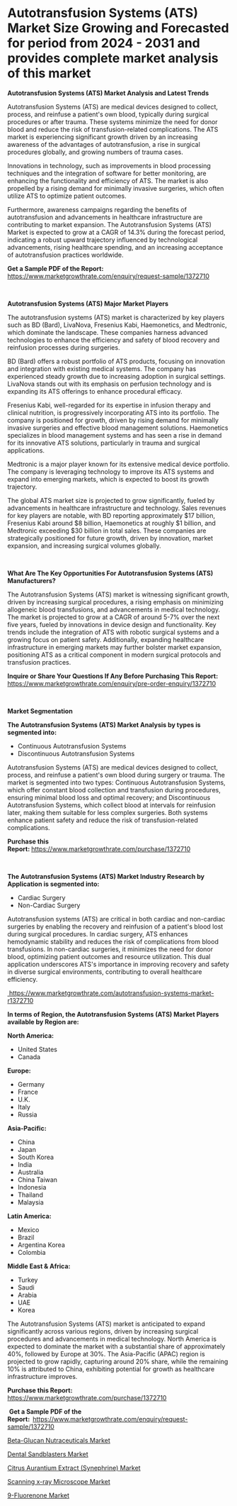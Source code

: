 <p><h1>Autotransfusion Systems (ATS) Market Size Growing and Forecasted for period from 2024 - 2031 and provides complete market analysis of this market</h1></p><p><strong>Autotransfusion Systems (ATS) Market Analysis and Latest Trends</strong></p>
<p><p>Autotransfusion Systems (ATS) are medical devices designed to collect, process, and reinfuse a patient's own blood, typically during surgical procedures or after trauma. These systems minimize the need for donor blood and reduce the risk of transfusion-related complications. The ATS market is experiencing significant growth driven by an increasing awareness of the advantages of autotransfusion, a rise in surgical procedures globally, and growing numbers of trauma cases.</p><p>Innovations in technology, such as improvements in blood processing techniques and the integration of software for better monitoring, are enhancing the functionality and efficiency of ATS. The market is also propelled by a rising demand for minimally invasive surgeries, which often utilize ATS to optimize patient outcomes.</p><p>Furthermore, awareness campaigns regarding the benefits of autotransfusion and advancements in healthcare infrastructure are contributing to market expansion. The Autotransfusion Systems (ATS) Market is expected to grow at a CAGR of 14.3% during the forecast period, indicating a robust upward trajectory influenced by technological advancements, rising healthcare spending, and an increasing acceptance of autotransfusion practices worldwide.</p></p>
<p><strong>Get a Sample PDF of the Report:&nbsp;</strong> <a href="https://www.marketgrowthrate.com/enquiry/request-sample/1372710">https://www.marketgrowthrate.com/enquiry/request-sample/1372710</a></p>
<p>&nbsp;</p>
<p><strong>Autotransfusion Systems (ATS) Major Market Players</strong></p>
<p><p>The autotransfusion systems (ATS) market is characterized by key players such as BD (Bard), LivaNova, Fresenius Kabi, Haemonetics, and Medtronic, which dominate the landscape. These companies harness advanced technologies to enhance the efficiency and safety of blood recovery and reinfusion processes during surgeries.</p><p>BD (Bard) offers a robust portfolio of ATS products, focusing on innovation and integration with existing medical systems. The company has experienced steady growth due to increasing adoption in surgical settings. LivaNova stands out with its emphasis on perfusion technology and is expanding its ATS offerings to enhance procedural efficacy.</p><p>Fresenius Kabi, well-regarded for its expertise in infusion therapy and clinical nutrition, is progressively incorporating ATS into its portfolio. The company is positioned for growth, driven by rising demand for minimally invasive surgeries and effective blood management solutions. Haemonetics specializes in blood management systems and has seen a rise in demand for its innovative ATS solutions, particularly in trauma and surgical applications.</p><p>Medtronic is a major player known for its extensive medical device portfolio. The company is leveraging technology to improve its ATS systems and expand into emerging markets, which is expected to boost its growth trajectory.</p><p>The global ATS market size is projected to grow significantly, fueled by advancements in healthcare infrastructure and technology. Sales revenues for key players are notable, with BD reporting approximately $17 billion, Fresenius Kabi around $8 billion, Haemonetics at roughly $1 billion, and Medtronic exceeding $30 billion in total sales. These companies are strategically positioned for future growth, driven by innovation, market expansion, and increasing surgical volumes globally.</p></p>
<p>&nbsp;</p>
<p><strong>What Are The Key Opportunities For Autotransfusion Systems (ATS) Manufacturers?</strong></p>
<p><p>The Autotransfusion Systems (ATS) market is witnessing significant growth, driven by increasing surgical procedures, a rising emphasis on minimizing allogeneic blood transfusions, and advancements in medical technology. The market is projected to grow at a CAGR of around 5-7% over the next five years, fueled by innovations in device design and functionality. Key trends include the integration of ATS with robotic surgical systems and a growing focus on patient safety. Additionally, expanding healthcare infrastructure in emerging markets may further bolster market expansion, positioning ATS as a critical component in modern surgical protocols and transfusion practices.</p></p>
<p><strong>Inquire or Share Your Questions If Any Before Purchasing This Report:</strong> <a href="https://www.marketgrowthrate.com/enquiry/pre-order-enquiry/1372710">https://www.marketgrowthrate.com/enquiry/pre-order-enquiry/1372710</a></p>
<p>&nbsp;</p>
<p><strong>Market Segmentation</strong></p>
<p><strong>The Autotransfusion Systems (ATS) Market Analysis by types is segmented into:</strong></p>
<p><ul><li>Continuous Autotransfusion Systems</li><li>Discontinuous Autotransfusion Systems</li></ul></p>
<p><p>Autotransfusion Systems (ATS) are medical devices designed to collect, process, and reinfuse a patient's own blood during surgery or trauma. The market is segmented into two types: Continuous Autotransfusion Systems, which offer constant blood collection and transfusion during procedures, ensuring minimal blood loss and optimal recovery; and Discontinuous Autotransfusion Systems, which collect blood at intervals for reinfusion later, making them suitable for less complex surgeries. Both systems enhance patient safety and reduce the risk of transfusion-related complications.</p></p>
<p><strong>Purchase this Report:&nbsp;</strong><a href="https://www.marketgrowthrate.com/purchase/1372710">https://www.marketgrowthrate.com/purchase/1372710</a></p>
<p>&nbsp;</p>
<p><strong>The Autotransfusion Systems (ATS) Market Industry Research by Application is segmented into:</strong></p>
<p><ul><li>Cardiac Surgery</li><li>Non-Cardiac Surgery</li></ul></p>
<p><p>Autotransfusion systems (ATS) are critical in both cardiac and non-cardiac surgeries by enabling the recovery and reinfusion of a patient's blood lost during surgical procedures. In cardiac surgery, ATS enhances hemodynamic stability and reduces the risk of complications from blood transfusions. In non-cardiac surgeries, it minimizes the need for donor blood, optimizing patient outcomes and resource utilization. This dual application underscores ATS's importance in improving recovery and safety in diverse surgical environments, contributing to overall healthcare efficiency.</p></p>
<p><a href="https://www.marketgrowthrate.com/autotransfusion-systems-market-r1372710">&nbsp;https://www.marketgrowthrate.com/autotransfusion-systems-market-r1372710</a></p>
<p><strong>In terms of Region, the Autotransfusion Systems (ATS) Market Players available by Region are:</strong></p>
<p>
    <p> <strong> North America: </strong>
        <ul>
            <li>United States</li>
            <li>Canada</li>
        </ul>
        </p> 
    <p> <strong> Europe: </strong>
        <ul>
            <li>Germany</li>
            <li>France</li>
            <li>U.K.</li>
            <li>Italy</li>
            <li>Russia</li>
        </ul>
        </p> 
    <p> <strong> Asia-Pacific: </strong>
        <ul>
            <li>China</li>
            <li>Japan</li>
            <li>South Korea</li>
            <li>India</li>
            <li>Australia</li>
            <li>China Taiwan</li>
            <li>Indonesia</li>
            <li>Thailand</li>
            <li>Malaysia</li>
        </ul>
        </p> 
    <p> <strong> Latin America: </strong>
        <ul>
            <li>Mexico</li>
            <li>Brazil</li>
            <li>Argentina Korea</li>
            <li>Colombia</li>
        </ul>
        </p> 
    <p> <strong> Middle East & Africa: </strong>
        <ul>
            <li>Turkey</li>
            <li>Saudi</li>
            <li>Arabia</li>
            <li>UAE</li>
            <li>Korea</li>
        </ul>
    </p>
    </p>
<p><p>The Autotransfusion Systems (ATS) market is anticipated to expand significantly across various regions, driven by increasing surgical procedures and advancements in medical technology. North America is expected to dominate the market with a substantial share of approximately 40%, followed by Europe at 30%. The Asia-Pacific (APAC) region is projected to grow rapidly, capturing around 20% share, while the remaining 10% is attributed to China, exhibiting potential for growth as healthcare infrastructure improves.</p></p>
<p><strong>Purchase this Report: </strong><a href="https://www.marketgrowthrate.com/purchase/1372710">https://www.marketgrowthrate.com/purchase/1372710</a></p>
<p>&nbsp;<strong>Get a Sample PDF of the Report:&nbsp;&nbsp;</strong><a href="https://www.marketgrowthrate.com/enquiry/request-sample/1372710">https://www.marketgrowthrate.com/enquiry/request-sample/1372710</a></p>
<p><strong></strong></p>
<p><p><a href="https://github.com/guneycigdem35/Market-Research-Report-List-5/blob/main/beta-glucan-nutraceuticals-market.md">Beta-Glucan Nutraceuticals Market</a></p><p><a href="https://www.linkedin.com/pulse/exploring-dental-sandblasters-market-dynamics-global-trends-zs9ec">Dental Sandblasters Market</a></p><p><a href="https://issuu.com/reportprime-2/docs/citrus-aurantium-extract-synephrine_996f0db2db4101">Citrus Aurantium Extract (Synephrine) Market</a></p><p><a href="https://medium.com/@cearrahenry142024/future-ready-strategic-insights-into-the-global-scanning-x-ray-microscope-market-2024-2031-620a1602cf71?postPublishedType=repub">Scanning x-ray Microscope Market</a></p><p><a href="https://issuu.com/reportprime-2/docs/9-fluorenone-market-size-2030.pptx_b434134e226267">9-Fluorenone Market</a></p></p>